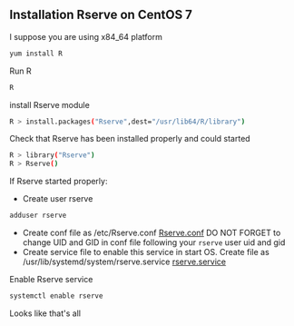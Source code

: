 ## Installation Rserve on CentOS 7

I suppose you are using x84_64 platform
```bash
yum install R 
```
Run R
```bash
R 
```
install Rserve module
```bash
R > install.packages("Rserve",dest="/usr/lib64/R/library") 
```
Check that Rserve has been installed properly and could started
```bash
R > library("Rserve")
R > Rserve()
```
If Rserve started properly:
* Create user rserve
```bash
adduser rserve
```
* Create conf file as /etc/Rserve.conf
[Rserve.conf](https://github.com/skk2010/hooks/blob/master/Rserve/Rserve.conf) DO NOT FORGET to change UID and GID in conf file following your `rserve` user uid and gid
* Create service file to enable this service in start OS. Create file as /usr/lib/systemd/system/rserve.service
[rserve.service](https://github.com/skk2010/hooks/blob/master/Rserve/Rserve.conf)

Enable Rserve service
```bash
systemctl enable rserve
```

Looks like that's all
